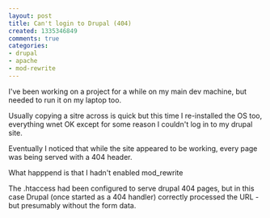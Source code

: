 ```yaml
---
layout: post
title: Can't login to Drupal (404)
created: 1335346849
comments: true
categories:
- drupal
- apache
- mod-rewrite
---
```

<p>
I've been working on a project for a while on my main dev machine, but needed to run it on my laptop too.
</p>
<p>
Usually copying a sitre across is quick but this time I re-installed the OS too, everything wnet OK except for some reason I couldn't log in to my drupal site.
</p>
<p>
Eventually I noticed that while the site appeared to be working, every page was being served with a 404 header.
</p>
<p>
What happpend is that I hadn't enabled mod_rewrite
</p>
<p>
The .htaccess had been configured to serve drupal 404 pages, but in this case Drupal (once started as a 404 handler) correctly processed the URL - but presumably without the form data.
</p>
<p>
&nbsp;
</p>
<p>
&nbsp;
</p>
<p>
&nbsp;
</p>
